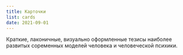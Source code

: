 ```yaml
---
title: Карточки
list: cards
date: 2021-09-01
---
```


Краткие, лаконичные, визуально оформленные тезисы наиболее развитых соременных моделей человека и человеческой психики.
